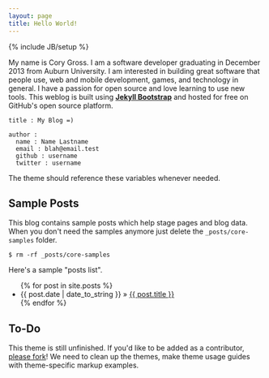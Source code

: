 ```yaml
---
layout: page
title: Hello World!
---
```

{% include JB/setup %}

My name is Cory Gross. I am a software developer graduating in December 2013
from Auburn University. I am interested in building great software that people
use, web and mobile development, games, and technology in general. I have a
passion for open source and love learning to use new tools. This weblog is
built using [**Jekyll Bootstrap**][1] and hosted for free on GitHub's open
source platform.
    
    title : My Blog =)
    
    author :
      name : Name Lastname
      email : blah@email.test
      github : username
      twitter : username

The theme should reference these variables whenever needed.
    
## Sample Posts

This blog contains sample posts which help stage pages and blog data.
When you don't need the samples anymore just delete the `_posts/core-samples` folder.

    $ rm -rf _posts/core-samples

Here's a sample "posts list".

<ul class="posts">
  {% for post in site.posts %}
    <li><span>{{ post.date | date_to_string }}</span> &raquo; <a href="{{ BASE_PATH }}{{ post.url }}">{{ post.title }}</a></li>
  {% endfor %}
</ul>

## To-Do

This theme is still unfinished. If you'd like to be added as a contributor, [please fork](http://github.com/plusjade/jekyll-bootstrap)!
We need to clean up the themes, make theme usage guides with theme-specific markup examples.

[1]: http://github.com/plusjade/jekyll-bootstrap